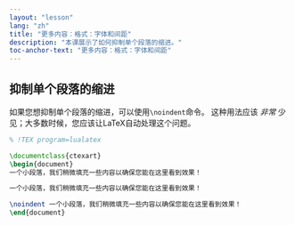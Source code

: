 ```yaml
---
layout: "lesson"
lang: "zh"
title: "更多内容：格式：字体和间距"
description: "本课展示了如何抑制单个段落的缩进。"
toc-anchor-text: "更多内容：格式：字体和间距"
---
```


## 抑制单个段落的缩进

如果您想抑制单个段落的缩进，可以使用`\noindent`命令。
这种用法应该 _非常_ 少见；大多数时候，您应该让LaTeX自动处理这个问题。

```latex
% !TEX program=lualatex

\documentclass{ctexart}
\begin{document}
一个小段落，我们稍微填充一些内容以确保您能在这里看到效果！

一个小段落，我们稍微填充一些内容以确保您能在这里看到效果！

\noindent 一个小段落，我们稍微填充一些内容以确保您能在这里看到效果！
\end{document}
```
